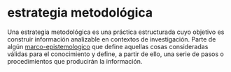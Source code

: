 # estrategia metodológica

Una estrategia metodológica es una práctica estructurada cuyo objetivo es construir información analizable en contextos de investigación. Parte de algún [marco-epistemologico](marco-epistemologico.md) que define aquellas cosas consideradas válidas para el conocimiento y define, a partir de ello, una serie de pasos o procedimientos que producirán la información.

